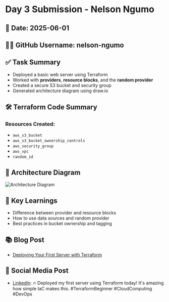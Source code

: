# Day 3 Submission - Nelson Ngumo

## 📅 Date: 2025-06-01
## 🧑‍💻 GitHub Username: nelson-ngumo

## ✅ Task Summary
- Deployed a basic web server using Terraform
- Worked with **providers**, **resource blocks**, and the **random provider**
- Created a secure S3 bucket and security group
- Generated architecture diagram using draw.io

## 🛠️ Terraform Code Summary
### Resources Created:
- `aws_s3_bucket`
- `aws_s3_bucket_ownership_controls`
- `aws_security_group`
- `aws_vpc`
- `random_id`

## 📸 Architecture Diagram
![Architecture Diagram](../assets/architecture-day3.png) <!-- Replace with actual image path -->

## 📓 Key Learnings
- Difference between provider and resource blocks
- How to use data sources and random provider
- Best practices in bucket ownership and tagging

## 📚 Blog Post
- [Deploying Your First Server with Terraform](https://medium.com/@nelson-ngumo/deploying-your-first-server-with-terraform-beginners-guide)

## 📣 Social Media Post
- [LinkedIn](https://linkedin.com/in/nelson-ngumo-869033162/): 🔥 Deployed my first server using Terraform today! It's amazing how simple IaC makes this. #TerraformBeginner #CloudComputing #DevOps
